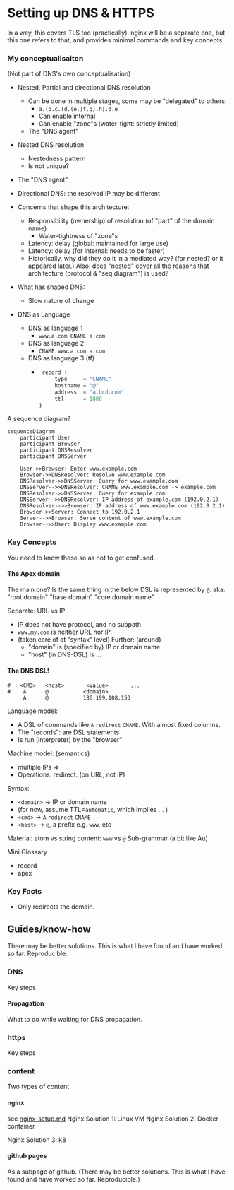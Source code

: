 # Setting up DNS & HTTPS

In a way, this covers TLS too (practically).
nginx will be a separate one, but this one refers to that, and provides minimal commands and key concepts.

### My conceptualisaiton
(Not part of DNS's own conceptualisation)

* Nested, Partial and directional DNS resolution
    * Can be done in multiple stages, some may be "delegated" to others.
        * `a.(b.c.(d.(e.)f.g).h).d.e`
        * Can enable internal
        * Can enable "zone"s (water-tight: strictly limited)
    * The "DNS agent"
* Nested DNS resolution
    * Nestedness pattern
    * Is not unique?
* The "DNS agent"
* Directional DNS: the resolved IP may be different
* Concerns that shape this architecture:
    * Responsibility (ownership) of resolution (of "part" of the domain name)
       * Water-tightness of "zone"s
    * Latency: delay (global: maintained for large use)
    * Latency: delay (for internal: needs to be faster)
    * Historically, why did they do it in a mediated way? (for nested? or it appeared later.) Also: does "nested" cover all the reasons that architecture (protocol & "seq diagram") is used?
* What has shaped DNS:
    * Slow nature of change


* DNS as Language
   * DNS as language 1
      * `www.a.com CNAME a.com`
   * DNS as language 2
      * `CNAME www.a.com a.com`
   * DNS as language 3 (tf)
      * ```tf
         record {
             type     = "CNAME"
             hostname = "@"
             address  = "a.bcd.com"
             ttl      = 1800
        }
        ```

A sequence diagram?
```mermaid
sequenceDiagram
    participant User
    participant Browser
    participant DNSResolver
    participant DNSServer

    User->>Browser: Enter www.example.com
    Browser->>DNSResolver: Resolve www.example.com
    DNSResolver->>DNSServer: Query for www.example.com
    DNSServer-->>DNSResolver: CNAME www.example.com -> example.com
    DNSResolver->>DNSServer: Query for example.com
    DNSServer-->>DNSResolver: IP address of example.com (192.0.2.1)
    DNSResolver-->>Browser: IP address of www.example.com (192.0.2.1)
    Browser->>Server: Connect to 192.0.2.1
    Server-->>Browser: Serve content of www.example.com
    Browser-->>User: Display www.example.com

```

### Key Concepts
You need to know these so as not to get confused.

#### The Apex domain
The main one?
Is the same thing in the below DSL is represented by `@`.
aka: "root domain"  "base domain" "core domain name"

Separate: URL vs IP
* IP does not have protocol, and no subpath
* `www.my.com` is neither URL nor IP.
* (taken care of at "syntax" level)
Further: (around)
    * "domain" is (specified by) IP or domain name
    * "host" (in DNS-DSL) is ...

#### The DNS DSL!
```dns
#   <CMD>   <host>       <value>       ...
#    A      @           <domain>
     A      @           185.199.108.153
```

Language model:
* A DSL of commands like `A` `redirect` `CNAME`. With almost fixed columns.
* The "records": are DSL statements
* Is run (interpreter) by the "browser"

Machine model: (semantics)
* multiple IPs =>
* Operations: redirect. (on URL, not IP)

Syntax:
* `<domain>` → IP or domain name
* (for now, assume TTL=`automatic`, which implies ... )
* `<cmd>` →  `A` `redirect` `CNAME`
* `<host>` →  `@`, a prefix e.g. `www`, etc

Material: atom vs string content: `www` vs `@`
Sub-grammar (a bit like Au)

Mini Glossary
* record
* apex


### Key Facts
* Only redirects the domain.


## Guides/know-how
There may be better solutions. This is what I have found and have worked so far. Reproducible.

### DNS
Key steps

#### Propagation
What to do while waiting for DNS propagation.

### https
Key steps

### content
Two types of content
#### nginx
see [nginx-setup.md](./nginx-setup.md)
Nginx Solution 1: Linux VM
Nginx Solution 2: Docker container

Nginx Solution 3: k8

#### github pages
As a subpage of github. (There may be better solutions. This is what I have found and have worked so far. Reproducible.)

